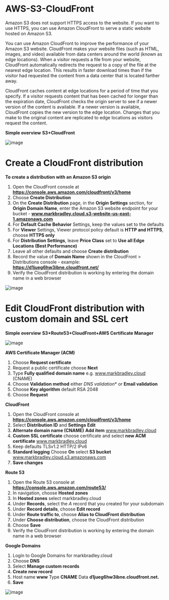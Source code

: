 # AWS-S3-CloudFront

Amazon S3 does not support HTTPS access to the website. If you want to use HTTPS, you can use Amazon CloudFront to serve a static website hosted on Amazon S3.

You can use Amazon CloudFront to improve the performance of your Amazon S3 website. CloudFront makes your website files (such as HTML, images, and video) available from data centers around the world (known as edge locations). When a visitor requests a file from your website, CloudFront automatically redirects the request to a copy of the file at the nearest edge location. This results in faster download times than if the visitor had requested the content from a data center that is located farther away.

CloudFront caches content at edge locations for a period of time that you specify. If a visitor requests content that has been cached for longer than the expiration date, CloudFront checks the origin server to see if a newer version of the content is available. If a newer version is available, CloudFront copies the new version to the edge location. Changes that you make to the original content are replicated to edge locations as visitors request the content.

**Simple overview** **S3+CloudFront**

![image](https://user-images.githubusercontent.com/91480603/211872481-23ed081b-d44d-4180-b964-1a15bad6dcd7.png)

# Create a CloudFront distribution

**To create a distribution with an Amazon S3 origin**

1. Open the CloudFront console at **https://console.aws.amazon.com/cloudfront/v3/home**
2. Choose **Create Distribution**
3. On the **Create Distribution** page, in the **Origin Settings** section, for **Origin Domain Name**, enter the Amazon S3 website endpoint for your bucket - **www.markbradley.cloud.s3-website-us-east-1.amazonaws.com**
4. For **Default Cache Behavior** Settings, keep the values set to the defaults
5. For **Viewer** Settings, Viewer protocol policy default is **HTTP and HTTPS**, choose **HTTPS only**
6. For **Distribution Settings**, leave **Price Class** set to **Use all Edge Locations (Best Performance)**
7. Leave all other defaults and choose **Create distribution**
8. Record the value of **Domain Name** shown in the CloudFront > Distributions console - example: **https://d1jueg6hw3ibne.cloudfront.net/**
9. Verify the CloudFront distribution is working by entering the domain name in a web browser

![image](https://user-images.githubusercontent.com/91480603/213301993-90a62a24-ebdc-494f-9620-3f6944394923.png)

# Edit CloudFront distribution with custom domain and SSL cert

**Simple overview** **S3+Route53+CloudFront+AWS Certificate Manager**

![image](https://user-images.githubusercontent.com/91480603/211873795-5b9d8b76-024d-405f-b497-61f210f499cd.png)

**AWS Certificate Manager (ACM)**

1. Choose **Request certificate**
2. Request a public certificate choose **Next**
3. Type **Fully qualified domain name** e.g. www.markbradley.cloud (CNAME)
4. Choose **Validation method** either *DNS validation** or **Email validation**
5. Choose **Key algorithm** default RSA 2048
6. Choose **Request**

**CloudFront**

1. Open the CloudFront console at **https://console.aws.amazon.com/cloudfront/v3/home**
2. Select **Distribution ID** and **Settings** **Edit**
3. **Alternate domain name (CNAME)** **Add item** www.markbradley.cloud
4. **Custom SSL certificate** choose certificate and select **new ACM certificate** www.markbradley.cloud
5. Keep defaults TLSv1.2 HTTP/2 IPv6
6. **Standard logging** Choose **On** select **S3 bucket** www.markbradley.cloud.s3.amazonaws.com
7. **Save changes**

**Route 53**

1. Open the Route 53 console at **https://console.aws.amazon.com/route53/**
2. In navigation, choose **Hosted zones**
3. In **Hosted zones** select markbradley.cloud
4. Under **Records**, select the *A* record that you created for your subdomain
5. Under **Record details**, choose **Edit record**
6. Under **Route traffic to**, choose **Alias to CloudFront distribution**
7. Under **Choose distribution**, choose the CloudFront distribution
8. Choose **Save**
9. Verify the CloudFront distribution is working by entering the domain name in a web browser

**Google Domains**
1. Login to Google Domains for markbradley.cloud
2. Choose **DNS**
3. Select **Manage custom records**
4. **Create new record**
5. Host name **www** Type **CNAME** Data **d1jueg6hw3ibne.cloudfront.net.**
6. **Save**

![image](https://user-images.githubusercontent.com/91480603/213303288-e5314fff-350e-4e67-8778-76a519b70426.png)

